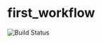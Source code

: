 # first_workflow
![Build Status](https://github.com/deffuzerg/first_workflow/actions/workflows/greetings.yml/badge.svg)
